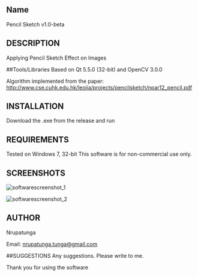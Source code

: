 ## Name
Pencil Sketch v1.0-beta

## DESCRIPTION
Applying Pencil Sketch Effect on Images

##Tools/Libraries
Based on Qt 5.5.0 (32-bit) and OpenCV 3.0.0

Algorithm implemented from the paper:
http://www.cse.cuhk.edu.hk/leojia/projects/pencilsketch/npar12_pencil.pdf

## INSTALLATION
Download the .exe from the release and run

## REQUIREMENTS
Tested on Windows 7, 32-bit
This software is for non-commercial use only. 

## SCREENSHOTS

![softwarescreenshot_1](https://cloud.githubusercontent.com/assets/980580/11318670/cbee5196-9081-11e5-98fd-8b63ec50239e.JPG)

![softwarescreenshot_2](https://cloud.githubusercontent.com/assets/980580/11318696/e2c4636e-9082-11e5-8a9d-574fef2a13f9.JPG)

## AUTHOR
Nrupatunga

Email:  <nrupatunga.tunga@gmail.com>

##SUGGESTIONS
Any suggestions. Please write to me. 

Thank you for using the software
